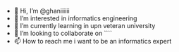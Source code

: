 - 👋 Hi, I’m @ghaniiiiii
- 👀 I’m interested in informatics engineering
- 🌱 I’m currently learning in upn veteran university
- 💞️ I’m looking to collaborate on ````
- 📫 How to reach me i want to be an informatics expert

<!---
ghaniiiiii/ghaniiiiii is a ✨ special ✨ repository because its `README.md` (this file) appears on your GitHub profile.
You can click the Preview link to take a look at your changes.
--->
